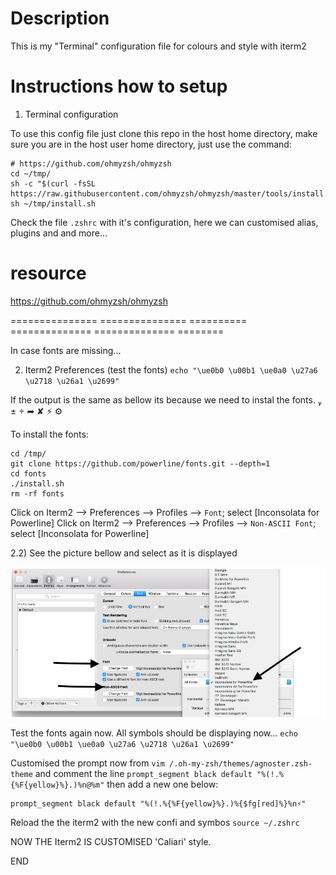 # Description
This is my "Terminal" configuration file for colours and style with iterm2

# Instructions how to setup

1) Terminal configuration

To use this config file just clone this repo in the host  home directory,
make sure you are in the host user home directory, just use the command:

```
# https://github.com/ohmyzsh/ohmyzsh
cd ~/tmp/
sh -c "$(curl -fsSL https://raw.githubusercontent.com/ohmyzsh/ohmyzsh/master/tools/install.sh)"
sh ~/tmp/install.sh
```

Check the file `.zshrc` with it's configuration, here we can customised alias, plugins and and more...

# resource
https://github.com/ohmyzsh/ohmyzsh


=============== =============== ========== ============== ============== ========

In case fonts are missing...

2) Iterm2 Preferences (test the fonts)
`echo "\ue0b0 \u00b1 \ue0a0 \u27a6 \u2718 \u26a1 \u2699" `

If the output is the same as bellow its because we need to instal the fonts.
 ±  ➦ ✘ ⚡ ⚙

To install the fonts:
```
cd /tmp/
git clone https://github.com/powerline/fonts.git --depth=1
cd fonts
./install.sh
rm -rf fonts

```

Click on Iterm2 --> Preferences --> Profiles --> `Font`; select [Inconsolata for Powerline]
Click on Iterm2 --> Preferences --> Profiles --> `Non-ASCII Font`; select [Inconsolata for Powerline]

2.2) See the picture bellow and select as it is displayed

![Terminal_png](https://github.com/Calliari/terminalConfig/blob/master/zsh/img/Screenshot_iterm_2config_font.png)

Test the fonts again now. All symbols should be displaying now...
`echo "\ue0b0 \u00b1 \ue0a0 \u27a6 \u2718 \u26a1 \u2699" `

Customised the prompt now from `vim /.oh-my-zsh/themes/agnoster.zsh-theme` and comment the line `prompt_segment black default "%(!.%{%F{yellow}%}.)%n@%m"` then add a new one below:
```
prompt_segment black default "%(!.%{%F{yellow}%}.)%{$fg[red]%}%n⚡️"
```

Reload the the iterm2 with the new confi and symbos
`source ~/.zshrc`



NOW THE Iterm2 IS CUSTOMISED 'Caliari' style.

END
